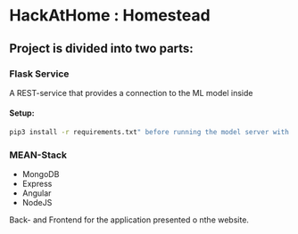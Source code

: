 # HackAtHome : Homestead

## Project is divided into two parts:

### Flask Service
A REST-service that provides a connection to the ML model inside
#### Setup:
``` bash
pip3 install -r requirements.txt" before running the model server with "python3 app.py
```

### MEAN-Stack
- MongoDB
- Express
- Angular
- NodeJS

Back- and Frontend for the application presented o nthe website.
